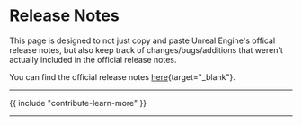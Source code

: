 # Release Notes

This page is designed to not just copy and paste Unreal Engine's offical release notes, but also keep track of changes/bugs/additions that weren't actually included in the official release notes.

You can find the official release notes [here](https://docs.unrealengine.com/5.2/en-US/unreal-engine-5.2-release-notes/){target="_blank"}.

---

{{ include "contribute-learn-more" }}

---